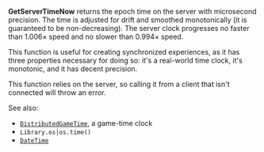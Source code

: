 **GetServerTimeNow** returns the epoch time on the server with microsecond
precision. The time is adjusted for drift and smoothed monotonically (it
is guaranteed to be non-decreasing). The server clock progresses no faster
than 1.006× speed and no slower than 0.994× speed.

This function is useful for creating synchronized experiences, as it has
three properties necessary for doing so: it's a real-world time clock,
it's monotonic, and it has decent precision.

This function relies on the server, so calling it from a client that isn't
connected will throw an error.

See also:

- [`DistributedGameTime`](https://create.roblox.com/docs/reference/engine/classes/Workspace#DistributedGameTime), a game-time
clock
- `Library.os|os.time()`
- [`DateTime`](https://create.roblox.com/docs/reference/engine/datatypes/DateTime)